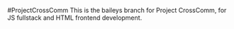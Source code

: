 #ProjectCrossComm
This is the baileys branch for Project CrossComm, for JS fullstack and HTML frontend development.
